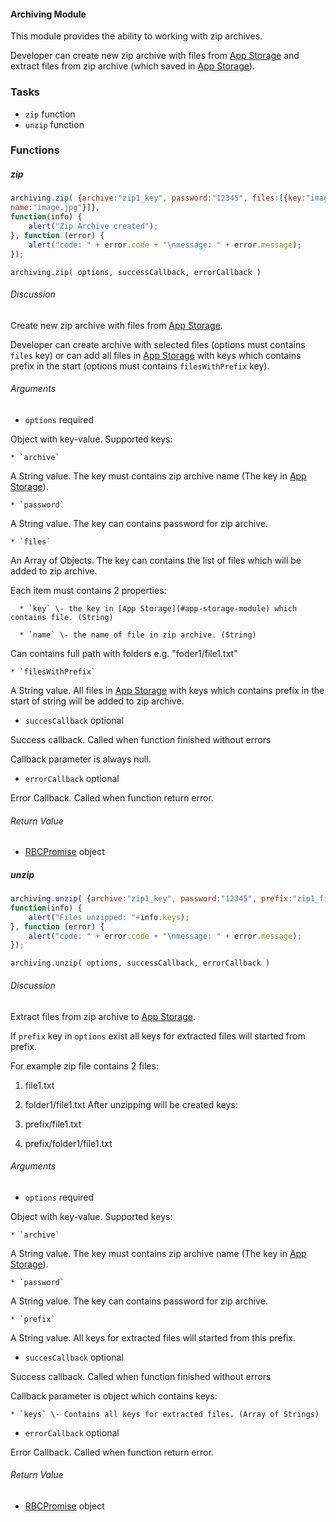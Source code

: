 #### Archiving Module

This module provides the ability to working with zip archives.

Developer can create new zip archive with files from [App Storage](#app-storage-module)
and extract files from zip archive (which saved in [App Storage](#app-storage-module)).

### Tasks

  * `zip` function
  * `unzip` function

### Functions

##### zip

```javascript
archiving.zip( {archive:"zip1_key", password:"12345", files:[{key:"image1",
name:"image.jpg"}]},  
function(info) {  
    alert("Zip Archive created");  
}, function (error) {  
    alert("code: " + error.code + "\nmessage: " + error.message);  
});
```

`archiving.zip( options, successCallback, errorCallback )`

###### Discussion

Create new zip archive with files from [App Storage](#app-storage-module).

Developer can create archive with selected files (options must contains
`files` key) or can add all files in [App Storage](#app-storage-module) with keys which
contains prefix in the start (options must contains `filesWithPrefix` key).

###### Arguments

  * `options` required

Object with key-value. Supported keys:

    * `archive`

A String value. The key must contains zip archive name (The key in [App
Storage](#app-storage-module)).

    * `password`

A String value. The key can contains password for zip archive.

    * `files`

An Array of Objects. The key can contains the list of files which will be
added to zip archive.

Each item must contains 2 properties:

      * `key` \- the key in [App Storage](#app-storage-module) which contains file. (String)

      * `name` \- the name of file in zip archive. (String)

Can contains full path with folders e.g. "foder1/file1.txt"

    * `filesWithPrefix`

A String value. All files in [App Storage](#app-storage-module) with keys which
contains prefix in the start of string will be added to zip archive.

  * `succesCallback` optional

Success callback. Called when function finished without errors

Callback parameter is always null.

  * `errorCallback` optional

Error Callback. Called when function return error.

###### Return Value

  * [RBCPromise](#kernel-promise) object

##### unzip

```javascript
archiving.unzip( {archive:"zip1_key", password:"12345", prefix:"zip1_files"},  
function(info) {  
    alert("Files unzipped: "+info.keys);  
}, function (error) {  
    alert("code: " + error.code + "\nmessage: " + error.message);  
});
```

`archiving.unzip( options, successCallback, errorCallback )`

###### Discussion

Extract files from zip archive to [App Storage](#app-storage-module).

If `prefix` key in `options` exist all keys for extracted files will started
from prefix.

For example zip file contains 2 files:

  1. file1.txt
  2. folder1/file1.txt
After unzipping will be created keys:

  1. prefix/file1.txt
  2. prefix/folder1/file1.txt

###### Arguments

  * `options` required

Object with key-value. Supported keys:

    * `archive`

A String value. The key must contains zip archive name (The key in [App Storage](#app-storage-module)).

    * `password`

A String value. The key can contains password for zip archive.

    * `prefix`

A String value. All keys for extracted files will started from this prefix.

  * `succesCallback` optional

Success callback. Called when function finished without errors

Callback parameter is object which contains keys:

    * `keys` \- Contains all keys for extracted files. (Array of Strings)

  * `errorCallback` optional

Error Callback. Called when function return error.

###### Return Value

  * [RBCPromise](#kernel-promise) object